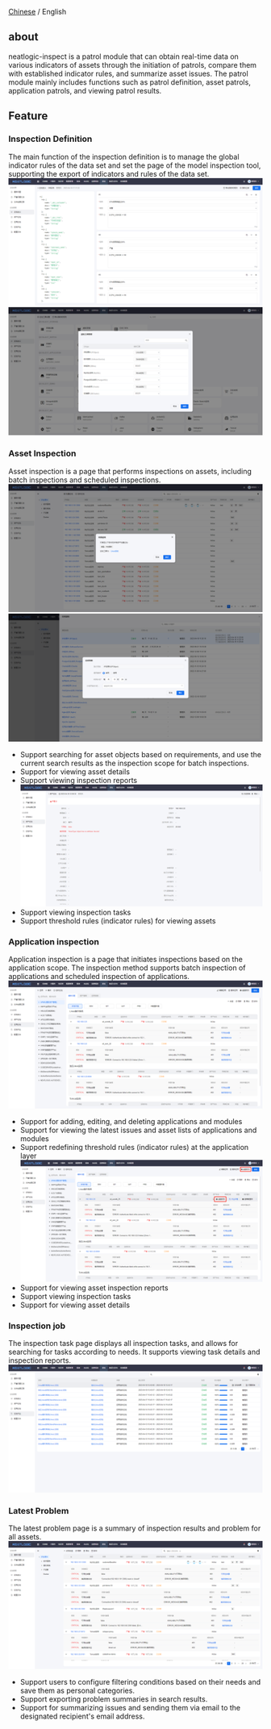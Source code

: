 [Chinese](README.md) / English

## about

neatlogic-inspect is a patrol module that can obtain real-time data on various indicators of assets through the initiation of patrols, compare them with established indicator rules, and summarize asset issues. The patrol module mainly includes functions such as patrol definition, asset patrols, application patrols, and viewing patrol results.

## Feature

### Inspection Definition

The main function of the inspection definition is to manage the global indicator rules of the data set and set the page of the model inspection tool, supporting the export of indicators and rules of the data set.
![img.png](README_IMAGES/img1.png)
![img.png](README_IMAGES/img.png)

### Asset Inspection

Asset inspection is a page that performs inspections on assets, including batch inspections and scheduled inspections.
![img.png](README_IMAGES/img2.png)
![img.png](README_IMAGES/img3.png)
- Support searching for asset objects based on requirements, and use the current search results as the inspection scope for batch inspections.
- Support for viewing asset details
- Support viewing inspection reports
  ![img.png](README_IMAGES/img4.png)
- Support viewing inspection tasks
- Support threshold rules (indicator rules) for viewing assets

### Application inspection

Application inspection is a page that initiates inspections based on the application scope. The inspection method supports batch inspection of applications and scheduled inspection of applications.
![img.png](README_IMAGES/img5.png)
- Support for adding, editing, and deleting applications and modules
- Support for viewing the latest issues and asset lists of applications and modules
- Support redefining threshold rules (indicator rules) at the application layer
![img.png](README_IMAGES/img6.png)
- Support for viewing asset inspection reports
- Support viewing inspection tasks
- Support for viewing asset details

### Inspection job

The inspection task page displays all inspection tasks, and allows for searching for tasks according to needs. It supports viewing task details and inspection reports.
![img.png](README_IMAGES/img7.png)

### Latest Problem

The latest problem page is a summary of inspection results and problem for all assets.
![img.png](README_IMAGES/img8.png)
- Support users to configure filtering conditions based on their needs and save them as personal categories.
- Support exporting problem summaries in search results.
- Support for summarizing issues and sending them via email to the designated recipient's email address.